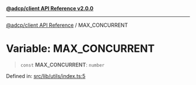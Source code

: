 [**@adcp/client API Reference v2.0.0**](../README.md)

***

[@adcp/client API Reference](../README.md) / MAX\_CONCURRENT

# Variable: MAX\_CONCURRENT

> `const` **MAX\_CONCURRENT**: `number`

Defined in: [src/lib/utils/index.ts:5](https://github.com/adcontextprotocol/adcp-client/blob/add23254eadaef025ae9fbe49b40948f459b98ff/src/lib/utils/index.ts#L5)
